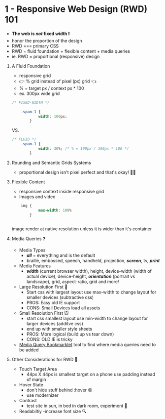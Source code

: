 # 1 - Responsive Web Design (RWD) 101

* **The web is _not_ fixed width :exclamation:**
* honor the proportion of the design
* RWD === primary CSS 
* RWD = fluid foundation + flexible content + media queries
* ie. RWD = proportional (responsive) design

1. A Fluid Foundation  
    * responsive grid
    * :point_right: % grid instead of pixel (px) grid :point_left:
    *  % = target px / context px * 100
    * ex. 300px wide grid
    ```css  
    /* FIXED-WIDTH */
  
        .span-1 {
                width: 100px;
            }
    ```
    VS.

    ```css   
    /* FLUID */
        .span-1 {
                width: 30%; /* % = 100px / 300px * 100 */
            }
    ```

    
2. Rounding and Semantic Grids Systems
    * proportional design isn't pixel perfect and that's okay! :ok_woman:
3. Flexible Content
    * responsive context inside responsive grid
    * Images and video
    ```css 
        img {
                max-width: 100%
            }
        
    ```
    image render at native resolution unless it is wider than it's container
4. Media Queries :question:
    * Media Types
        - **_all_** = everything and is the default
        - braille, embossed, speech, handheld, projection, **_screen_**, tv, **_print_**
    * Media Features
        * **_width_** (current browser width), height, device-width (width of actual device), device-height, **_orientation_** (portrait vs landscape), grid, aspect-ratio, grid and more!
    * Large Resolution First :elephant:
        - Start css with largest layout use max-width to change layout for smaller devices (subtractive  css)
        - PROS: Easy old IE support
        - CONS: Small Devices load all assets
    * Small Resolution First :mouse:
        - start css smallest layout  use min-width to change layout for larger devices (additve css) 
        - end up with smaller style sheets
        - PROS: More logical (build up vs tear down)
        - CONS: OLD IE is tricky
    * [Media Query Bookmarklet](https://github.com/sparkbox/mediaQueryBookmarklet) tool to find where media queries need to be added
5. Other Considerations for RWD :iphone:
    * Touch Target Area 
        - 44px X 44px is smallest target on a phone 
        use padding instead of margin
    * Hover State
        - don't hide stuff behind :hover :rage:
        - use modernizer
    * Contrast
        - test site in sun, in bed in dark room, experiment :eyes:
    * Readabiltiy 
        -increase font size :mag:
         
    
    
    
    
